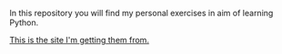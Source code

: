 In this repository you will find my personal exercises in aim of learning Python.

[This is the site I'm getting them from.](https://exeter-data-analytics.github.io/python-intro/)

